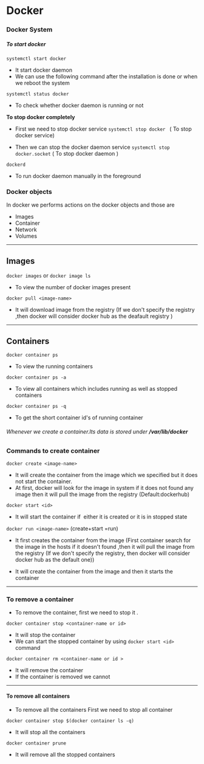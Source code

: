 
# Docker 

### Docker System


#####  To start docker 


`systemctl start docker`
* It  start docker daemon
* We can use the following  command  after the installation is done or when we reboot the system

`systemctl status docker`
* To check whether docker daemon is running or not 


**To stop docker completely** 
 * First we need to stop docker service 
`systemctl stop docker `  ( To stop docker service)

* Then we can stop the docker daemon service
`systemctl stop docker.socket` ( To stop docker daemon )



`dockerd`
* To run docker daemon manually in the foreground







### Docker objects

In docker we performs actions on the docker  objects and those are 

* Images
* Container
* Network
* Volumes

---

## Images
 
`docker images` or `docker image ls`
* To view the number of docker images present


`docker pull <image-name>`
* It will download image from the registry (If we don't specify the registry ,then docker will consider docker hub as the deafault registry )
---

## Containers

`docker container ps`
* To view the running containers

`docker container ps -a `
* To view all containers which includes running as well as stopped containers


`docker container ps -q`
* To get the short container id's of running container

###### Whenever we create a container.Its data is stored under **/var/lib/docker** 
### Commands to create container
`docker create <image-name>`
* It will create the container from the image which we specified but it does not start the container.
* At first, docker will look for the image in system if it does not found any image then it will pull the image from the registry (Default:dockerhub)

`docker start <id>`
* It will start the container if  either it is created or it is in stopped state


`docker run <image-name>` (create+start =run)
* It first creates the container from the image (First container search for the image in the hosts if it doesn't found ,then it will pull the image from the registry (If we don't specify the registry, then docker will consider docker hub as the default one))

* It will create the container from the image and then it starts the container





-----

### To remove a container
* To remove the container, first we need to stop it .

`docker container stop <container-name or id>`
* It will stop the container
* We can start the stopped container by using `docker start <id>` command
 

`docker container rm <container-name or id >`
* It will remove the container
* If the container is removed we cannot 

-------
#### To remove all containers

* To remove all the containers First we need to stop all container

`docker container stop $(docker container ls -q)`
* It will stop all the containers

`docker container prune`
* It will remove all the stopped containers

